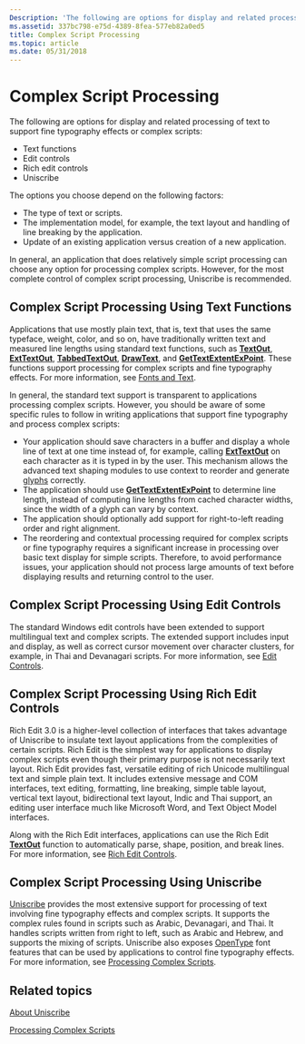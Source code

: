 ```yaml
---
Description: 'The following are options for display and related processing of text to support fine typography effects or complex scripts: Text functionsEdit controlsRich edit controlsUniscribe'
ms.assetid: 337bc798-e75d-4389-8fea-577eb82a0ed5
title: Complex Script Processing
ms.topic: article
ms.date: 05/31/2018
---
```


# Complex Script Processing

The following are options for display and related processing of text to support fine typography effects or complex scripts:

-   Text functions
-   Edit controls
-   Rich edit controls
-   Uniscribe

The options you choose depend on the following factors:

-   The type of text or scripts.
-   The implementation model, for example, the text layout and handling of line breaking by the application.
-   Update of an existing application versus creation of a new application.

In general, an application that does relatively simple script processing can choose any option for processing complex scripts. However, for the most complete control of complex script processing, Uniscribe is recommended.

## Complex Script Processing Using Text Functions

Applications that use mostly plain text, that is, text that uses the same typeface, weight, color, and so on, have traditionally written text and measured line lengths using standard text functions, such as [**TextOut**](/windows/win32/api/wingdi/nf-wingdi-textouta), [**ExtTextOut**](/windows/win32/api/wingdi/nf-wingdi-exttextouta), [**TabbedTextOut**](/windows/win32/api/winuser/nf-winuser-tabbedtextouta), [**DrawText**](/windows/win32/api/winuser/nf-winuser-drawtext), and [**GetTextExtentExPoint**](/windows/win32/api/wingdi/nf-wingdi-gettextextentexpointa). These functions support processing for complex scripts and fine typography effects. For more information, see [Fonts and Text](../gdi/fonts-and-text.md).

In general, the standard text support is transparent to applications processing complex scripts. However, you should be aware of some specific rules to follow in writing applications that support fine typography and process complex scripts:

-   Your application should save characters in a buffer and display a whole line of text at one time instead of, for example, calling [**ExtTextOut**](/windows/win32/api/wingdi/nf-wingdi-exttextouta) on each character as it is typed in by the user. This mechanism allows the advanced text shaping modules to use context to reorder and generate [glyphs](uniscribe-glossary.md) correctly.
-   The application should use [**GetTextExtentExPoint**](/windows/win32/api/wingdi/nf-wingdi-gettextextentexpointa) to determine line length, instead of computing line lengths from cached character widths, since the width of a glyph can vary by context.
-   The application should optionally add support for right-to-left reading order and right alignment.
-   The reordering and contextual processing required for complex scripts or fine typography requires a significant increase in processing over basic text display for simple scripts. Therefore, to avoid performance issues, your application should not process large amounts of text before displaying results and returning control to the user.

## Complex Script Processing Using Edit Controls

The standard Windows edit controls have been extended to support multilingual text and complex scripts. The extended support includes input and display, as well as correct cursor movement over character clusters, for example, in Thai and Devanagari scripts. For more information, see [Edit Controls](../controls/edit-controls.md).

## Complex Script Processing Using Rich Edit Controls

Rich Edit 3.0 is a higher-level collection of interfaces that takes advantage of Uniscribe to insulate text layout applications from the complexities of certain scripts. Rich Edit is the simplest way for applications to display complex scripts even though their primary purpose is not necessarily text layout. Rich Edit provides fast, versatile editing of rich Unicode multilingual text and simple plain text. It includes extensive message and COM interfaces, text editing, formatting, line breaking, simple table layout, vertical text layout, bidirectional text layout, Indic and Thai support, an editing user interface much like Microsoft Word, and Text Object Model interfaces.

Along with the Rich Edit interfaces, applications can use the Rich Edit [**TextOut**](/windows/win32/api/wingdi/nf-wingdi-textouta) function to automatically parse, shape, position, and break lines. For more information, see [Rich Edit Controls](../controls/rich-edit-controls.md).

## Complex Script Processing Using Uniscribe

[Uniscribe](uniscribe.md) provides the most extensive support for processing of text involving fine typography effects and complex scripts. It supports the complex rules found in scripts such as Arabic, Devanagari, and Thai. It handles scripts written from right to left, such as Arabic and Hebrew, and supports the mixing of scripts. Uniscribe also exposes [OpenType](opentype-font-format.md) font features that can be used by applications to control fine typography effects. For more information, see [Processing Complex Scripts](processing-complex-scripts.md).

## Related topics

<dl> <dt>

[About Uniscribe](about-uniscribe.md)
</dt> <dt>

[Processing Complex Scripts](processing-complex-scripts.md)
</dt> </dl>

 

 